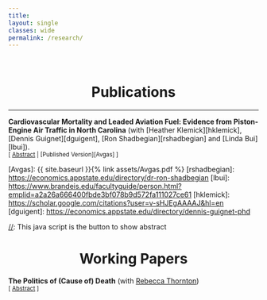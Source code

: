 ```yaml
---
title: 
layout: single
classes: wide
permalink: /research/
---
```

<br/> 


# <center> Publications </center>
- - -

**Cardiovascular Mortality and Leaded Aviation Fuel: Evidence from Piston-Engine Air Traffic in North
Carolina** (with [Heather Klemick][hklemick], [Dennis Guignet][dguigent], [Ron Shadbegian][rshadbegian] and [Linda Bui][lbui]). <br/>
<small>[ <a href="#/" onclick="visib('avgas')">Abstract</a> | [Published Version][Avgas] ]</small>

<div id="avgas" style="display: none; text-align: justify; line-height: 1.2" ><small>
Leaded fuel used by piston-engine aircraft is the largest source of airborne lead emissions in the United States. Previous studies have found higher blood lead levels in children living near airports where leaded aviation fuel is used. However, little is known about the health effects on adults. This study is the first to examine the association between exposure to aircraft operations that use leaded aviation fuel and adult cardiovascular mortality. We estimated the association between annual piston-engine air traffic and cardiovascular mortality among adults age 65 and older near 40 North Carolina airports during 2000 to 2017. We used several strategies to minimize the potential for bias due to omitted variables and confounding from other health hazards at airports, including coarsened exact matching, location-specific intercepts, and adjustment for jet-engine and other air traffic that does not use leaded fuel. Our findings are mixed but suggestive of adverse effects. We found higher rates of cardiovascular mortality within a few kilometers downwind of single- and multi-runway airports, though these results are not always statistically significant. We also found significantly higher cardiovascular mortality rates within a few kilometers and downwind of singlerunway airports in years with more piston-engine air traffic. We did not consistently find a statistically significant association between cardiovascular mortality rates and piston-engine air traffic near multi-runway airports, where there was greater uncertainty in our measure of the distance between populations and aviation exposures. These results suggest that (i) reducing lead emissions from aviation could yield health benefits for adults, and (ii) more refined data are needed to obtain more precise estimates of these benefits. 
</small><br><br/></div>

[Avgas]: {{ site.baseurl }}{% link assets/Avgas.pdf %}
[rshadbegian]: https://economics.appstate.edu/directory/dr-ron-shadbegian
[lbui]: https://www.brandeis.edu/facultyguide/person.html?emplid=a2a26a666400fbde3bf078b9d572fa111027ce61
[hklemick]: https://scholar.google.com/citations?user=v-sHJEgAAAAJ&hl=en
[dguigent]: https://economics.appstate.edu/directory/dennis-guignet-phd

[//]: This java script is the button to show abstract
<script>
 function visib(id) {
  var x = document.getElementById(id);
  if (x.style.display === "block") {
    x.style.display = "none";
  } else {
    x.style.display = "block";
  }
}
</script>



# <center> Working Papers </center>

**The Politics of (Cause of) Death** (with [Rebecca Thornton][rthornton])<br/>
<small>[ <a href="#/" onclick="visib('coroner')">Abstract</a> ]</small>

<div id="coroner" style="display: none; text-align: justify; line-height: 1.2" ><small>
In 20 U.S. states, coroners—often without formal medical training—are elected along partisan lines, potentially introducing bias into vital statistics. Using a regression discontinuity design and a novel dataset of coroner elections (2006–2023) linked to county-level death records, we estimate the causal effect of a Democrat versus Republican coroner on politically sensitive causes of death, including opioids, COVID-19, and gunshot fatalities. Our sample includes only contested, partisan coroner elections. Preliminary results show no strong discontinuities in cause-specific mortality around the electoral threshold, though opioid and unknown causes exhibit greater variation under Democratic coroners.
</small><br><br/></div>


[rthornton]: https://www.rebeccathornton.net/

[//]: # "<button onclick='visib(\"polariz\")' class='btn btn--inverse btn--small'>Abstract</button>"
